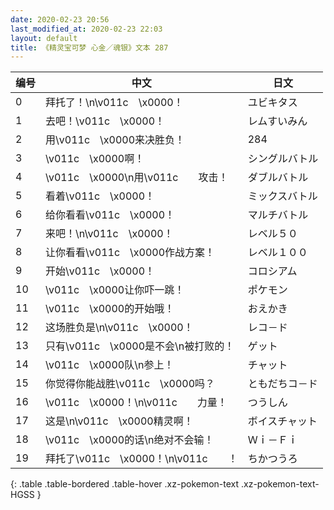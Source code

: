 ```yaml
---
date: 2020-02-23 20:56
last_modified_at: 2020-02-23 22:03
layout: default
title: 《精灵宝可梦 心金／魂银》文本 287
---
```

| 编号 | 中文 | 日文 |
| ---- | ---- | ---- |
| 0 | 拜托了！\n\v011c　\x0000！ | ユビキタス |
| 1 | 去吧！\v011c　\x0000！ | レムすいみん |
| 2 | 用\v011c　\x0000来决胜负！ | 284 |
| 3 | \v011c　\x0000啊！ | シングルバトル |
| 4 | \v011c　\x0000\n用\v011c　　攻击！ | ダブルバトル |
| 5 | 看着\v011c　\x0000！ | ミックスバトル |
| 6 | 给你看看\v011c　\x0000！ | マルチバトル |
| 7 | 来吧！\n\v011c　\x0000！ | レベル５０ |
| 8 | 让你看看\v011c　\x0000作战方案！ | レベル１００ |
| 9 | 开始\v011c　\x0000！ | コロシアム |
| 10 | \v011c　\x0000让你吓一跳！ | ポケモン |
| 11 | \v011c　\x0000的开始哦！ | おえかき |
| 12 | 这场胜负是\n\v011c　\x0000！ | レコ－ド |
| 13 | 只有\v011c　\x0000是不会\n被打败的！ | ゲット |
| 14 | \v011c　\x0000队\n参上！ | チャット |
| 15 | 你觉得你能战胜\v011c　\x0000吗？ | ともだちコ－ド |
| 16 | \v011c　\x0000！\n\v011c　　力量！ | つうしん |
| 17 | 这是\n\v011c　\x0000精灵啊！ | ボイスチャット |
| 18 | \v011c　\x0000的话\n绝对不会输！ | Ｗｉ－Ｆｉ |
| 19 | 拜托了\v011c　\x0000！\n\v011c　　！ | ちかつうろ |
{: .table .table-bordered .table-hover .xz-pokemon-text .xz-pokemon-text-HGSS }